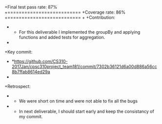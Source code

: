 +Final test pass rate: 87%  
 +==========================
 +Coverage rate: 86%
 +==========================
 +
 +Contribution:   
 + * For this deliverable I implemented the groupBy and applying functions and added tests for aggregation.
 +
 +Key commit:  
 + *https://github.com/CS310-2017Jan/cpsc310project_team181/commit/7302b36121d6a00d886a56cc8b7ffab8614ed29a
 + 
 +Retrospect:    
 + * We were short on time and were not able to fix all the bugs
 + * In next deliverable, I should start early and keep the consistancy of my commit.

